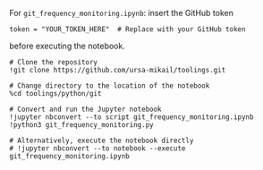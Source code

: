 

For `git_frequency_monitoring.ipynb`:
insert the GitHub token 
```
token = "YOUR_TOKEN_HERE"  # Replace with your GitHub token
```
before executing the notebook. 

```
# Clone the repository
!git clone https://github.com/ursa-mikail/toolings.git

# Change directory to the location of the notebook
%cd toolings/python/git

# Convert and run the Jupyter notebook
!jupyter nbconvert --to script git_frequency_monitoring.ipynb
!python3 git_frequency_monitoring.py

# Alternatively, execute the notebook directly
# !jupyter nbconvert --to notebook --execute git_frequency_monitoring.ipynb
```